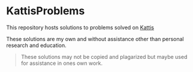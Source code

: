 # KattisProblems

This repository hosts solutions to problems solved on [Kattis](open.kattis.com)

These solutions are my own and without assistance other than personal research and education.

>These solutions may not be copied and plagarized but maybe used for assistance in ones own work.
